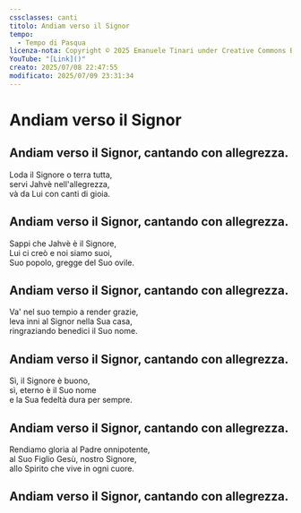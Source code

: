 ```yaml
---
cssclasses: canti
titolo: Andiam verso il Signor
tempo:
  - Tempo di Pasqua
licenza-nota: Copyright © 2025 Emanuele Tinari under Creative Commons BY-NC-SA 4.0 https://creativecommons.org/licenses/by-nc-sa/4.0/
YouTube: "[Link]()"
creato: 2025/07/08 22:47:55
modificato: 2025/07/09 23:31:34
---
```


# Andiam verso il Signor
## Andiam verso il Signor, cantando con allegrezza.
Loda il Signore o terra tutta,<br>servi Jahvè nell'allegrezza,<br>và da Lui con canti di gioia.
## Andiam verso il Signor, cantando con allegrezza.
Sappi che Jahvè è il Signore,<br>Lui ci creò e noi siamo suoi,<br>Suo popolo, gregge del Suo ovile.
## Andiam verso il Signor, cantando con allegrezza.
Va' nel suo tempio a render grazie,<br>leva inni al Signor nella Sua casa,<br>ringraziando benedici il Suo nome.
## Andiam verso il Signor, cantando con allegrezza.
Sì, il Signore è buono,<br>sì, eterno è il Suo nome<br>e la Sua fedeltà dura per sempre.
## Andiam verso il Signor, cantando con allegrezza.
Rendiamo gloria al Padre onnipotente,<br>al Suo Figlio Gesù, nostro Signore,<br>allo Spirito che vive in ogni cuore.
## Andiam verso il Signor, cantando con allegrezza.
